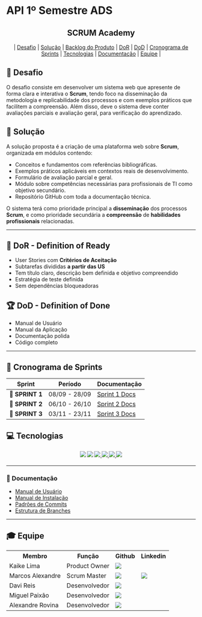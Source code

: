 # API 1º Semestre ADS

<p align="center">
      <h2 align="center">SCRUM Academy</h2>
</p>

<p align="center">
  | <a href ="#desafio"> Desafio</a>  |
  <a href ="#solucao"> Solução</a>  |   
  <a href="./documents/Product/sprints/product-backlog/README.md">Backlog do Produto</a>  |
  <a href ="#dor">DoR</a>  |
  <a href ="#dod">DoD</a>  |
  <a href ="#sprint"> Cronograma de Sprints</a>  |
  <a href ="#tecnologias">Tecnologias</a> |
  <a href ="#manual">Documentação</a>  | 
  <a href ="#equipe"> Equipe</a> |
</p>


## 🏅 Desafio <a id="desafio"></a>
<p>O desafio consiste em desenvolver um sistema web que apresente de forma clara e interativa o <strong>Scrum</strong>, tendo foco na disseminação da metodologia e replicabilidade dos processos e com exemplos práticos que facilitem a compreensão. Além disso, deve o sistema deve conter avaliações parciais e avaliação geral, para verificação do aprendizado. 
</p>


## 🏅 Solução <a id="solucao"></a>

<p>A solução proposta é a criação de uma plataforma web sobre <strong>Scrum</strong>, organizada em módulos contendo:</p>
<ul>
  <li>Conceitos e fundamentos com referências bibliográficas.</li>
  <li>Exemplos práticos aplicáveis em contextos reais de desenvolvimento.</li>
  <li>Formulário de avaliação parcial e geral.</li>
  <li>Módulo sobre competências necessárias para profissionais de TI como objetivo secundário.</li>
  <li>Repositório GitHub com toda a documentação técnica.</li>
</ul>
<p>O sistema terá como prioridade principal a <strong>disseminação</strong> dos processos <strong>Scrum</strong>, e como prioridade secundária a <strong>compreensão</strong> de <strong>habilidades profissionais</strong> relacionadas.</p>

---

## 🏃‍ DoR - Definition of Ready <a id="dor"></a>

* User Stories com **Critérios de Aceitação**
* Subtarefas divididas **a partir das US**
* Tem título claro, descrição bem definida e objetivo compreendido
* Estratégia de teste definida
* Sem dependências bloqueadoras

## 🏆 DoD - Definition of Done <a id="dod"></a>

* Manual de Usuário
* Manual da Aplicação
* Documentação polida
* Código completo

---

## 📅 Cronograma de Sprints <a id="sprint"></a>


| Sprint          |    Período    | Documentação                                     |
| --------------- | :-----------: | ------------------------------------------------ |
| 🔖 **SPRINT 1** | 08/09 - 28/09 | [Sprint 1 Docs](./documents/processo/sprints/sprint-1/README.md) |
| 🔖 **SPRINT 2** | 06/10 - 26/10 | [Sprint 2 Docs](./documents/processo/sprints/sprint-2/README.md) |
| 🔖 **SPRINT 3** | 03/11 - 23/11 | [Sprint 3 Docs](./documents/processo/sprints/sprint-3/README.md) |



## 💻 Tecnologias <a id="tecnologias"></a>

<h4 align="center">
 <a href="https://www.python.org/"><img src="https://img.shields.io/badge/Python-3776AB?style=for-the-badge&logo=python&logoColor=white"></a>
 <a href="https://github.com/"><img src="https://img.shields.io/badge/github-%23121011.svg?style=for-the-badge&logo=github&logoColor=white"/></a>
 <a href="https://developer.mozilla.org/en-US/docs/Web/HTML">
  <img src="https://img.shields.io/badge/HTML-%23E34F26.svg?style=for-the-badge&logo=html5&logoColor=white" />
</a>
<a href="https://developer.mozilla.org/en-US/docs/Web/CSS">
  <img src="https://img.shields.io/badge/CSS-%231572B6.svg?style=for-the-badge&logo=css3&logoColor=white" />
</a>
<a href="https://www.atlassian.com/software/jira">
  <img src="https://img.shields.io/badge/Jira-%23000000.svg?style=for-the-badge&logo=jira&logoColor=white" />
</a>
<a href="https://code.visualstudio.com/">
  <img src="https://img.shields.io/badge/VSCode-%23007ACC.svg?style=for-the-badge&logo=visual-studio-code&logoColor=white" />
</a>
</h4>

---

### 📖 Documentação <a id="manual"></a>

* <a href="./documents/Manual de usuário.md">Manual de Usuário</a>  
* <a href="./documents/Manual de instalação.md">Manual de Instalação</a>  
* <a href="./documents/Padrões de commits.md">Padrões de Commits</a>  
* <a href="./documents/Estrutura de Branches.md">Estrutura de Branches</a>  

---

## 🎓 Equipe <a id="equipe"></a>

<div align="center">
  <table>
    <tr>
      <th>Membro</th>
      <th>Função</th>
      <th>Github</th>
      <th>Linkedin</th>
    </tr>
    <tr>
      <td>Kaike Lima</td>
      <td>Product Owner</td>
      <td><a href="https://github.com/KaikeCaboclo"><img src="https://img.shields.io/badge/GitHub-100000?style=for-the-badge&logo=github&logoColor=white"></a></td>
    </tr>
    <tr>
      <td>Marcos Alexandre</td>
      <td>Scrum Master</td>
      <td><a href="https://github.com/MarcosAlexandre-txt"><img src="https://img.shields.io/badge/GitHub-100000?style=for-the-badge&logo=github&logoColor=white"></a></td>
      <td><a href="https://www.linkedin.com/in/marcos-alexandre-cs/"><img src="https://img.shields.io/badge/LinkedIn-0077B5?style=for-the-badge&logo=linkedin&logoColor=white"></a></td>
    </tr>
    <tr>
      <td>Davi Reis</td>
      <td>Desenvolvedor</td>
      <td><a href="https://github.com/davireis00"><img src="https://img.shields.io/badge/GitHub-100000?style=for-the-badge&logo=github&logoColor=white"></a></td>
    </tr>
    <tr>
      <td>Miguel Paixão</td>
      <td>Desenvolvedor</td>
      <td><a href="https://github.com/miguel-P964"><img src="https://img.shields.io/badge/GitHub-100000?style=for-the-badge&logo=github&logoColor=white"></a></td>
    </tr>
    <tr>
      <td>Alexandre Rovina</td>
      <td>Desenvolvedor</td>
      <td><a href="https://github.com/AlexandreSkutera"><img src="https://img.shields.io/badge/GitHub-100000?style=for-the-badge&logo=github&logoColor=white"></a></td>
    </tr>
  </table>
</div>
